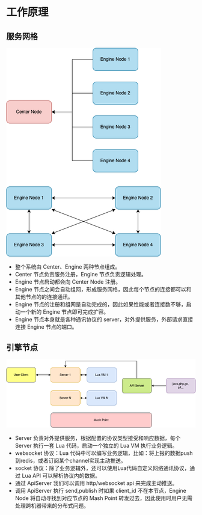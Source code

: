# 工作原理

## 服务网格

![](images/原理图1.drawio.png)

- 整个系统由 Center、Engine 两种节点组成。
- Center 节点负责服务注册，Engine 节点负责逻辑处理。
- Engine 节点启动都会向 Center Node 注册。
- Engine 节点之间会自动组网，形成服务网格，因此每个节点的连接都可以和其他节点的的连接通讯。
- Engine 节点的注册和组网是自动完成的，因此如果性能或者连接数不够，启动一个新的 Engine 节点即可完成扩容。
- Engine 节点本身就是各种通讯协议的 server，对外提供服务，外部请求直接连接 Engine 节点的端口。

## 引擎节点

![](images/原理图2.drawio.png)

- Server 负责对外提供服务，根据配置的协议类型接受和响应数据，每个 Server 执行一套 Lua 代码，启动一个独立的 Lua VM 执行业务逻辑。
- websocket 协议：Lua 代码中可以编写业务逻辑，比如：将上报的数据push到redis，或者订阅某个channel实现主动推送。
- socket 协议：除了业务逻辑外，还可以使用Lua代码自定义网络通讯协议，通过 Lua API 可以解析协议内的数据。
- 通过 ApiServer 我们可以调用 http/websocket api 来完成主动推送。
- 调用 ApiServer 执行 send,publish 时如果 client_id 不在本节点，Engine Node 将自动寻找到对应节点的 Mash Point 转发过去，因此使用时用户无需处理跨机器带来的分布式问题。
